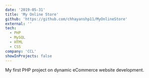 ```yaml
---
date: '2019-05-31'
title: 'My Online Store'
github: 'https://github.com/chhayanshp11/MyOnlineStore'
external: ''
tech:
  - PHP
  - MySQL
  - HTML
  - CSS
company: 'CCL'
showInProjects: false
---
```


My first PHP project on dynamic eCommerce website development.
